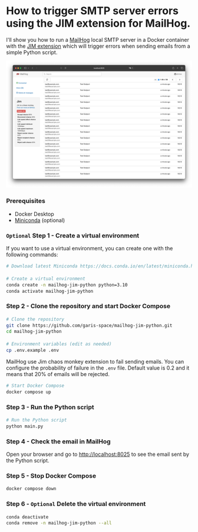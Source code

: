# How to trigger SMTP server errors using the JIM extension for MailHog.

I'll show you how to run a [MailHog](https://hub.docker.com/r/mailhog/mailhog/) local SMTP server in a Docker container with the [JIM extension](https://github.com/mailhog/MailHog/blob/master/docs/JIM.md) which will trigger errors when sending emails from a simple Python script.

![MailHog with JIM](docs/mailhog-jim.png)

### Prerequisites
- Docker Desktop
- [Miniconda](https://docs.conda.io/en/latest/miniconda.html) (optional)

### `Optional` Step 1 - Create a virtual environment
If you want to use a virtual environment, you can create one with the following commands:
```bash
# Download latest Miniconda https://docs.conda.io/en/latest/miniconda.html for your OS

# Create a virtual environment
conda create -n mailhog-jim-python python=3.10
conda activate mailhog-jim-python
```

### Step 2 - Clone the repository and start Docker Compose
```bash
# Clone the repository
git clone https://github.com/garis-space/mailhog-jim-python.git
cd mailhog-jim-python

# Environment variables (edit as needed)
cp .env.example .env
```

MailHog use Jim chaos monkey extension to fail sending emails. You can configure the probability of failure in the `.env` file. Default value is 0.2 and it means that 20% of emails will be rejected.

```bash
# Start Docker Compose
docker compose up
```

### Step 3 - Run the Python script
```bash
# Run the Python script
python main.py
```

### Step 4 - Check the email in MailHog
Open your browser and go to [http://localhost:8025](http://localhost:8025) to see the email sent by the Python script.

### Step 5 - Stop Docker Compose
```bash
docker compose down
```

### Step 6 - `Optional` Delete the virtual environment
```bash
conda deactivate
conda remove -n mailhog-jim-python --all
```

